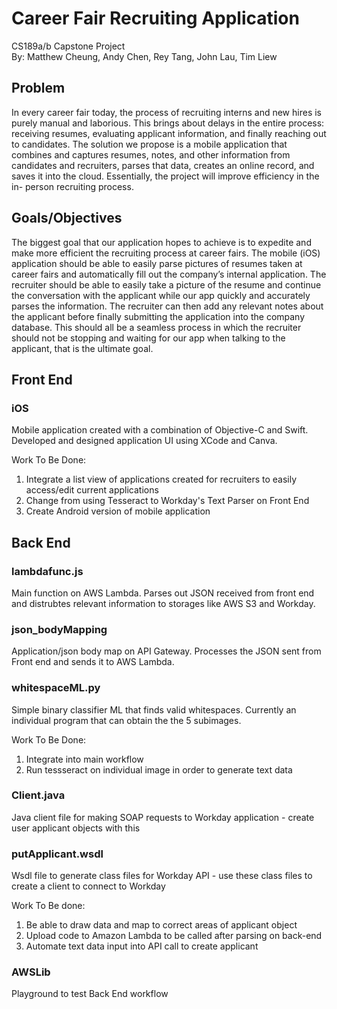 # Career Fair Recruiting Application
CS189a/b Capstone Project    
By: Matthew Cheung, Andy Chen, Rey Tang, John Lau, Tim Liew

## Problem
In every career fair today, the process of recruiting interns and new hires is purely manual and laborious. This brings about delays in the entire process: receiving resumes, evaluating applicant information, and finally reaching out to candidates. The solution we propose is a mobile application that combines and captures resumes, notes, and other information from candidates and recruiters, parses that data, creates an online record, and saves it into the cloud. Essentially, the project will improve efficiency in the in- person recruiting process.

## Goals/Objectives
The biggest goal that our application hopes to achieve is to expedite and make more efficient the recruiting process at career fairs. The mobile (iOS) application should be able to easily parse pictures of resumes taken at career fairs and automatically fill out the company’s internal application. The recruiter should be able to easily take a picture of the resume and continue the conversation with the applicant while our app quickly and accurately parses the information. The recruiter can then add any relevant notes about the applicant before finally submitting the application into the company database. This should all be a seamless process in which the recruiter should not be stopping and waiting for our app when talking to the applicant, that is the ultimate goal. 

## Front End
### iOS
Mobile application created with a combination of Objective-C and Swift. Developed and designed application UI using XCode and Canva.

Work To Be Done:
1) Integrate a list view of applications created for recruiters to easily access/edit current applications
2) Change from using Tesseract to Workday's Text Parser on Front End
3) Create Android version of mobile application

## Back End
### lambdafunc.js
Main function on AWS Lambda. Parses out JSON received from front end and distrubtes relevant information to storages like AWS S3 and Workday.

### json_bodyMapping
Application/json body map on API Gateway. Processes the JSON sent from Front end and sends it to AWS Lambda. 

### whitespaceML.py
Simple binary classifier ML that finds valid whitespaces. Currently an individual program that can obtain the the 5 subimages. 

Work To Be Done:
1) Integrate into main workflow
2) Run tessseract on individual image in order to generate text data


### Client.java
Java client file for making SOAP requests to Workday application - create user applicant objects with this

### putApplicant.wsdl
Wsdl file to generate class files for Workday API - use these class files to create a client to connect to Workday

Work To Be done:
1) Be able to draw data and map to correct areas of applicant object
2) Upload code to Amazon Lambda to be called after parsing on back-end
3) Automate text data input into API call to create applicant 

### AWSLib
Playground to test Back End workflow
